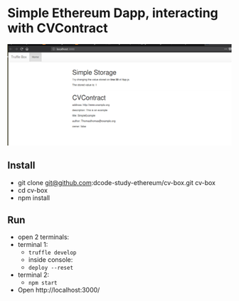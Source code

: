 # Simple Ethereum Dapp, interacting with CVContract

![ScreenShot](https://github.com/dcode-study-ethereum/cv-box/blob/master/public/CVContract.png)

## Install

- git clone git@github.com:dcode-study-ethereum/cv-box.git cv-box
- cd cv-box
- npm install

## Run

- open 2 terminals:
- terminal 1:
    -  `truffle develop`
    -  inside console:
    -  `deploy --reset`
-  terminal 2:
    -  `npm start`
- Open http://localhost:3000/
